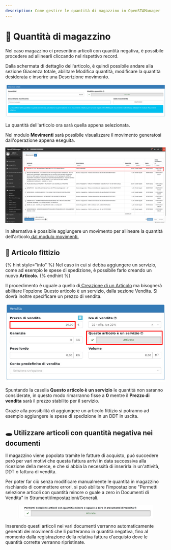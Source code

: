 ```yaml
---
description: Come gestire le quantità di magazzino in OpenSTAManager
---
```


# 🏢 Quantità di magazzino

Nel caso magazzino ci presentino articoli con quantità negativa, è possibile procedere ad allinearli cliccando nel rispettivo record.

Dalla schermata di dettaglio dell'articolo, è quindi possibile andare alla sezione Giacenza totale, abilitare Modifica quantità, modificare la quantità desiderata e inserire una Descrizione movimento.

![](../../.gitbook/assets/image.png)

La quantità dell'articolo ora sarà quella appena selezionata.

Nel modulo **Movimenti** sarà possibile visualizzare il movimento generatosi dall'operazione appena eseguita.

![](<../../.gitbook/assets/image (471).png>)

In alternativa è possibile aggiungere un movimento per allineare la quantità dell'articolo[ dal modulo movimenti.](https://docs.openstamanager.com/modules/magazzino/movimenti#creazione)

## 🤿 Articolo fittizio

{% hint style="info" %}
Nel caso in cui si debba aggiungere un servizio, come ad esempio le spese di spedizione, è possibile farlo creando un nuovo **Articolo.**
{% endhint %}

Il procedimento è uguale a quello di[ Creazione di un Articolo](https://docs.openstamanager.com/modules/magazzino/articoli-1#creazione) ma bisognerà abilitare l'opzione Questo articolo è un servizio, dalla sezione Vendita. Si dovrà inoltre specificare un prezzo di vendita.

![](<../../.gitbook/assets/image (466).png>)

Spuntando la casella **Questo articolo è un servizio** le quantità non saranno considerate, in questo modo rimarranno fisse a **0** mentre il **Prezzo di vendita** sarà il prezzo stabilito per il servizio.

Grazie alla possibilità di aggiungere un articolo fittizio si potranno ad esempio aggiungere le spese di spedizione in un DDT in uscita.

## 🕳️ Utilizzare articoli con quantità negativa nei documenti

Il magazzino viene popolato tramite le fatture di acquisto, può succedere però per vari motivi che questa fattura arrivi in data successiva alla ricezione della merce, e che si abbia la necessità di inserirla in un'attività, DDT o fattura di vendita.

Per poter far ciò senza modificare manualmente le quantità in magazzino rischiando di commettere errori, si può abilitare l'impostazione "Permetti selezione articoli con quantità minore o guale a zero in Documenti di Vendita" in Strumenti/impostazioni/Generali.

<figure><img src="../../.gitbook/assets/immagine (647).png" alt=""><figcaption></figcaption></figure>

Inserendo questi articoli nei vari documenti verranno automaticamente generati dei movimenti che li porteranno in quantità negativa, fino al momento dalla registrazione della relativa fattura d'acquisto dove le quantità corrette verranno ripristinate.&#x20;
